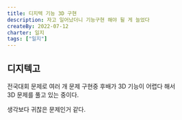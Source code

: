 ```yaml
---
title: 디지텍 기능 3D 구현
description: 자고 일어났더니 기능구현 해야 될 게 늘었다
createBy: 2022-07-12
charter: 일지
tags: ["일지"]
---
```


## 디지텍고

전국대회 문제로 여러 개 문제 구현중 후배가 3D 기능이 어렵다 해서  
3D 문제를 풀고 있는 중이다.

생각보다 귀찮은 문제인거 같다.
